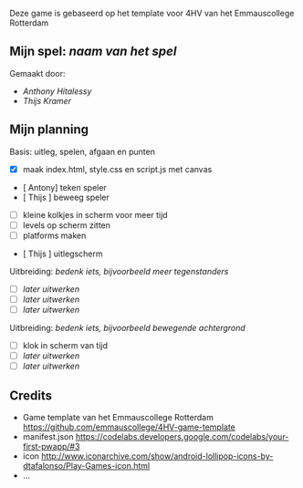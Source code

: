 Deze game is gebaseerd op het template voor 4HV van het Emmauscollege Rotterdam

## Mijn spel: *naam van het spel*
Gemaakt door:
- *Anthony Hitalessy*
- *Thijs Kramer*

## Mijn planning

Basis: uitleg, spelen, afgaan en punten
- [x] maak index.html, style.css en script.js met canvas
- [ Antony]  teken speler
- [ Thijs ] beweeg speler
- [ ] kleine kolkjes in scherm voor meer tijd 
- [ ] levels op scherm zitten 
- [ ]  platforms maken  
- [ Thijs ] uitlegscherm

Uitbreiding: *bedenk iets, bijvoorbeeld meer tegenstanders*
- [ ] *later uitwerken*
- [ ] *later uitwerken*
- [ ] *later uitwerken*

Uitbreiding: *bedenk iets, bijvoorbeeld bewegende achtergrond*
- [ ] klok in scherm van tijd
- [ ] *later uitwerken*
- [ ] *later uitwerken*

## Credits
- Game template van het Emmauscollege Rotterdam https://github.com/emmauscollege/4HV-game-template
- manifest.json https://codelabs.developers.google.com/codelabs/your-first-pwapp/#3
- icon http://www.iconarchive.com/show/android-lollipop-icons-by-dtafalonso/Play-Games-icon.html
- ...
